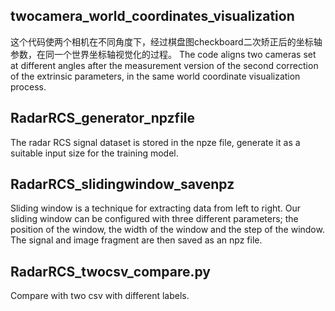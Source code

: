## twocamera_world_coordinates_visualization
这个代码使两个相机在不同角度下，经过棋盘图checkboard二次矫正后的坐标轴参数，在同一个世界坐标轴视觉化的过程。
The code aligns two cameras set at different angles after the measurement version of the second correction of the extrinsic parameters, in the same world coordinate visualization process.

## RadarRCS_generator_npzfile
The radar RCS signal dataset is stored in the npze file, generate it as a suitable input size for the training model.

## RadarRCS_slidingwindow_savenpz
Sliding window is a technique for extracting data from left to right. Our sliding window can be configured with three different parameters; the position of the window, the width of the window and the step of the window. The signal and image fragment are then saved as an npz file.
	
## RadarRCS_twocsv_compare.py
Compare with two csv with different labels.
